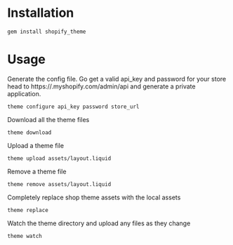 # Installation

````
gem install shopify_theme
````

# Usage

Generate the config file. Go get a valid api_key and password for your store head to https://<your store>.myshopify.com/admin/api and generate a private application. 

````
theme configure api_key password store_url
````

Download all the theme files

````
theme download
````

Upload a theme file

````
theme upload assets/layout.liquid
````

Remove a theme file

````
theme remove assets/layout.liquid
````

Completely replace shop theme assets with the local assets

````
theme replace
````

Watch the theme directory and upload any files as they change

````
theme watch
````
